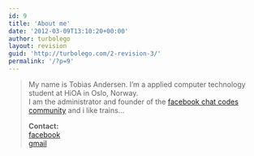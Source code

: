 ```yaml
---
id: 9
title: 'About me'
date: '2012-03-09T13:10:20+00:00'
author: turbolego
layout: revision
guid: 'http://turbolego.com/2-revision-3/'
permalink: '/?p=9'
---
```


> My name is Tobias Andersen. I’m a applied computer technology student at HiOA in Oslo, Norway.  
> I am the administrator and founder of the [facebook chat codes community](http://www.facebook.com/ChatCodes) and i like trains…
> 
> **Contact:**  
> [facebook](http://facebook.com/turbolego)  
> [gmail](mailto:turbolego@gmail.com)